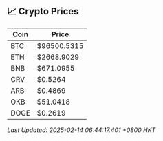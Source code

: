 ## 📈 Crypto Prices

| Coin | Price |
| ---- | ----- |
| BTC | $96500.5315 |
| ETH | $2668.9029 |
| BNB | $671.0955 |
| CRV | $0.5264 |
| ARB | $0.4869 |
| OKB | $51.0418 |
| DOGE | $0.2619 |

_Last Updated: 2025-02-14 06:44:17.401 +0800 HKT_